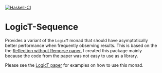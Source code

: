 [![Haskell-CI](https://github.com/dagit/logict-sequence/actions/workflows/ci.yml/badge.svg)](https://github.com/dagit/logict-sequence/actions/workflows/ci.yml)
# LogicT-Sequence

Provides a variant of the `LogicT` monad that should have
asymptotically better performance when frequently observing
results. This is based on the the [Reflection without Remorse
paper.](http://okmij.org/ftp/Haskell/zseq.pdf) I created this package
mainly because the code from the paper was not easy to use as a
library.

Please see the [LogicT paper](http://okmij.org/ftp/papers/LogicT.pdf)
for examples on how to use this monad.
